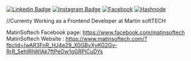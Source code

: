 
<p dir="auto"><a href="[https://www.linkedin.com/in/raman-karki/](https://www.linkedin.com/in/ashim-rai-2a9688242/)" rel="nofollow"><img src="https://camo.githubusercontent.com/4c149e08bc10d7e26b7454cd79722ca751733fcfa84c28a15caa2a5909165ceb/68747470733a2f2f696d672e736869656c64732e696f2f62616467652f2d4c696e6b6564496e2d626c75653f7374796c653d666c6174266c6f676f3d4c696e6b6564696e266c6f676f436f6c6f723d7768697465266c696e6b3d68747470733a2f2f7777772e6c696e6b6564696e2e636f6d2f696e2f52616d616e4b61726b69" alt="Linkedin Badge" data-canonical-src="https://img.shields.io/badge/-LinkedIn-blue?style=flat&amp;logo=Linkedin&amp;logoColor=white&amp;link=https://www.linkedin.com/in/RamanKarki" style="max-width: 100%;"></a>
<a href="https://www.instagram.com/ramankarki9/](https://www.instagram.com/thesaarvik/)" rel="nofollow"><img src="https://camo.githubusercontent.com/fade2a67b194e9b947826ce116a9e9207dabc48739f0f1a5b7c3090043eaf5c2/68747470733a2f2f696d672e736869656c64732e696f2f62616467652f2d496e7374616772616d2d707572706c653f7374796c653d666c6174266c6f676f3d696e7374616772616d266c6f676f436f6c6f723d7768697465266c696e6b3d68747470733a2f2f7777772e696e7374616772616d2e636f6d2f52616d616e4b61726b69392f" alt="Instagram Badge" data-canonical-src="https://img.shields.io/badge/-Instagram-purple?style=flat&amp;logo=instagram&amp;logoColor=white&amp;link=https://www.instagram.com/RamanKarki9/" style="max-width: 100%;"></a>
<a href="https://facebook.com/ramankarki0/](https://www.facebook.com/ashim.rai.33046)" rel="nofollow"><img src="https://camo.githubusercontent.com/b2329f154b8be8a6beb943099e0c0e948e479a07e63afed11544d953e74d69f7/68747470733a2f2f696d672e736869656c64732e696f2f62616467652f46616365626f6f6b2d3239363246463f7374796c653d666c6174266c6f676f3d66616365626f6f6b266c6f676f436f6c6f723d7768697465" alt="Facebook" data-canonical-src="https://img.shields.io/badge/Facebook-2962FF?style=flat&amp;logo=facebook&amp;logoColor=white" style="max-width: 100%;"></a>
<a href="https://ramankarki.hashnode.dev/](https://hashnode.com/@ashimbantawa)" rel="nofollow"><img src="https://camo.githubusercontent.com/2461cb1a39c81e13f86cab2009d2477325e76413a2cee73df2d4286cbc4e8be3/68747470733a2f2f696d672e736869656c64732e696f2f62616467652f426c6f672f41727469636c652d3239363246463f7374796c653d666c6174266c6f676f3d686173686e6f6465266c6f676f436f6c6f723d7768697465" alt="Hashnode" data-canonical-src="https://img.shields.io/badge/Blog/Article-2962FF?style=flat&amp;logo=hashnode&amp;logoColor=white" style="max-width: 100%;"></a></p>




//Currenty Working as a Frontend Developer at Martin softTECH

MatinSoftech Facebook page: https://www.facebook.com/matinsoftech
MatinSoftech Website : https://www.matinsoftech.com/?fbclid=IwAR3FnR_HJ4e29_X0GByXyKG2Gv-RrR_5ehIRhWlAk7ftPeOw1gGRPlCuDYs
